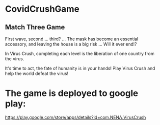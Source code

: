 # CovidCrushGame
## Match Three Game

First wave, second ... third? ...
The mask has become an essential accessory, and leaving the house is a big risk ...
Will it ever end!?

In Virus Crush, completing each level is the liberation of one country from the virus.

It's time to act, the fate of humanity is in your hands!
Play Virus Crush and help the world defeat the virus!

# The game is deployed to google play:
https://play.google.com/store/apps/details?id=com.NENA.VirusCrush
